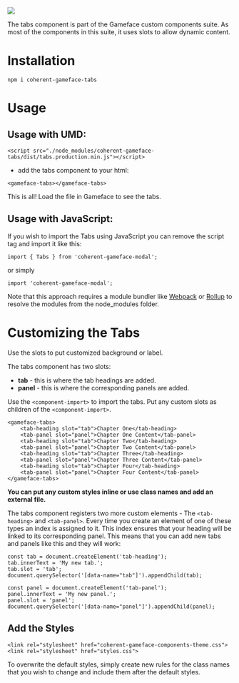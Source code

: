 <!--Copyright (c) Coherent Labs AD. All rights reserved. Licensed under the MIT License. See License.txt in the project root for license information. -->

<a href="https://www.npmjs.com/package/coherent-gameface-tabs"><img src="http://img.shields.io/npm/v/coherent-gameface-tabs.svg?style=flat-square"/></a>

The tabs component is part of the Gameface custom components suite. As most of the components in this suite, it uses slots to allow dynamic content.

Installation
===================

```
npm i coherent-gameface-tabs
```

Usage
===================

## Usage with UMD:

~~~~{.html}
<script src="./node_modules/coherent-gameface-tabs/dist/tabs.production.min.js"></script>
~~~~

* add the tabs component to your html:

~~~~{.html}
<gameface-tabs></gameface-tabs>
~~~~

This is all! Load the file in Gameface to see the tabs.

## Usage with JavaScript:

If you wish to import the Tabs using JavaScript you can remove the script tag and import it like this:

~~~~~{.js}
import { Tabs } from 'coherent-gameface-modal';
~~~~~

or simply

~~~~{.js}
import 'coherent-gameface-modal';
~~~~

Note that this approach requires a module bundler like [Webpack](https://webpack.js.org/) or [Rollup](https://rollupjs.org/guide/en/) to resolve the
modules from the node_modules folder.

Customizing the Tabs
=========================

Use the slots to put customized background or label.

The tabs component has two slots:
- **tab** - this is where the tab headings are added.
- **panel** - this is where the corresponding panels are added.

Use the `<component-import>` to import the tabs. Put any custom slots as children of the `<component-import>`.

~~~~{.html}
<gameface-tabs>
    <tab-heading slot="tab">Chapter One</tab-heading>
    <tab-panel slot="panel">Chapter One Content</tab-panel>
    <tab-heading slot="tab">Chapter Two</tab-heading>
    <tab-panel slot="panel">Chapter Two Content</tab-panel>
    <tab-heading slot="tab">Chapter Three</tab-heading>
    <tab-panel slot="panel">Chapter Three Content</tab-panel>
    <tab-heading slot="tab">Chapter Four</tab-heading>
    <tab-panel slot="panel">Chapter Four Content</tab-panel>
</gameface-tabs>
~~~~


**You can put any custom styles inline or use class names and add an external file.**

The tabs component registers two more custom elements - The `<tab-heading>` and `<tab-panel>`. Every time you create an element of one of these types an index is assigned to it. This index ensures that your heading will be linked to its corresponding panel. This means that you can add new tabs and panels like this and they will work:

~~~~{.js}
const tab = document.createElement('tab-heading');
tab.innerText = 'My new tab.';
tab.slot = 'tab';
document.querySelector('[data-name="tab"]').appendChild(tab);

const panel = document.createElement('tab-panel');
panel.innerText = 'My new panel.';
panel.slot = 'panel';
document.querySelector('[data-name="panel"]').appendChild(panel);
~~~~

## Add the Styles

~~~~{.css}
<link rel="stylesheet" href="coherent-gameface-components-theme.css">
<link rel="stylesheet" href="styles.css">
~~~~

To overwrite the default styles, simply create new rules for the class names that
you wish to change and include them after the default styles.